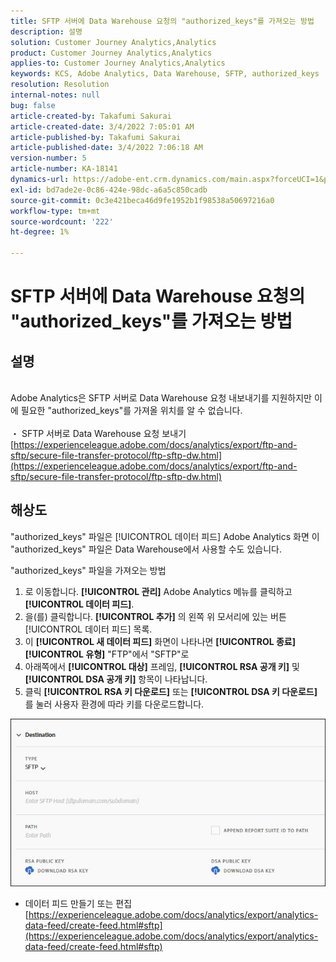 ```yaml
---
title: SFTP 서버에 Data Warehouse 요청의 "authorized_keys"를 가져오는 방법
description: 설명
solution: Customer Journey Analytics,Analytics
product: Customer Journey Analytics,Analytics
applies-to: Customer Journey Analytics,Analytics
keywords: KCS, Adobe Analytics, Data Warehouse, SFTP, authorized_keys
resolution: Resolution
internal-notes: null
bug: false
article-created-by: Takafumi Sakurai
article-created-date: 3/4/2022 7:05:01 AM
article-published-by: Takafumi Sakurai
article-published-date: 3/4/2022 7:06:18 AM
version-number: 5
article-number: KA-18141
dynamics-url: https://adobe-ent.crm.dynamics.com/main.aspx?forceUCI=1&pagetype=entityrecord&etn=knowledgearticle&id=ba13bc65-899b-ec11-b400-00224805a4ef
exl-id: bd7ade2e-0c86-424e-98dc-a6a5c850cadb
source-git-commit: 0c3e421beca46d9fe1952b1f98538a50697216a0
workflow-type: tm+mt
source-wordcount: '222'
ht-degree: 1%

---
```


# SFTP 서버에 Data Warehouse 요청의 &quot;authorized_keys&quot;를 가져오는 방법

## 설명

<br>Adobe Analytics은 SFTP 서버로 Data Warehouse 요청 내보내기를 지원하지만 이에 필요한 &quot;authorized_keys&quot;를 가져올 위치를 알 수 없습니다.<br><br>
・ SFTP 서버로 Data Warehouse 요청 보내기
[https://experienceleague.adobe.com/docs/analytics/export/ftp-and-sftp/secure-file-transfer-protocol/ftp-sftp-dw.html](https://experienceleague.adobe.com/docs/analytics/export/ftp-and-sftp/secure-file-transfer-protocol/ftp-sftp-dw.html)

## 해상도


&quot;authorized_keys&quot; 파일은 [!UICONTROL 데이터 피드] Adobe Analytics 화면 이 &quot;authorized_keys&quot; 파일은 Data Warehouse에서 사용할 수도 있습니다.

&quot;authorized_keys&quot; 파일을 가져오는 방법

1. 로 이동합니다. **[!UICONTROL 관리]** Adobe Analytics 메뉴를 클릭하고 **[!UICONTROL 데이터 피드]**.
2. 을(를) 클릭합니다. **[!UICONTROL 추가]** 의 왼쪽 위 모서리에 있는 버튼 [!UICONTROL 데이터 피드] 목록.
3. 이 **[!UICONTROL 새 데이터 피드]** 화면이 나타나면 **[!UICONTROL 종료]**  **[!UICONTROL 유형]** &quot;FTP&quot;에서 &quot;SFTP&quot;로
4. 아래쪽에서 **[!UICONTROL 대상]** 프레임, **[!UICONTROL RSA 공개 키]** 및 **[!UICONTROL DSA 공개 키]** 항목이 나타납니다.
5. 클릭 **[!UICONTROL RSA 키 다운로드]** 또는 **[!UICONTROL DSA 키 다운로드]** 를 눌러 사용자 환경에 따라 키를 다운로드합니다.


![](assets/50e37472-899b-ec11-b400-00224805a4ef.png)

- 데이터 피드 만들기 또는 편집
[https://experienceleague.adobe.com/docs/analytics/export/analytics-data-feed/create-feed.html#sftp](https://experienceleague.adobe.com/docs/analytics/export/analytics-data-feed/create-feed.html#sftp)
